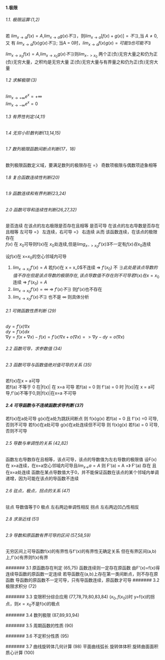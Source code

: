 #### 1.极限  

###### 1.1. 极限运算:(1,2)  

若 $lim_{x \rightarrow a} f(x) = A$,$lim_{x \rightarrow a}g(x) 不 \exists$，则$lim_{x \rightarrow a} [f(x) + g(x)] = 不 \exists$,当 $A \neq 0$,又
有 $lim_{x \rightarrow a} f(x)g(x) 不 \exists$; 当A = 0时，$lim_{x \rightarrow a} f(x)g(x)= 可能 \exists 也可能不 \exists$

$lim_{x \rightarrow x_0}f(x) = A$,$lim_{x \rightarrow x_0}g(x) 不 \exists$则$lim_{x->x_0}$
两个正(负)无穷大量之和仍为正(负)无穷大量，之积均是无穷大量
正(负)无穷大量与有界量之和仍为正(负)无穷大量  

###### 1.2 求解极限:(3)
$lim_{x \rightarrow +\infty} e^x = + \infty$  
$lim_{x \rightarrow -\infty} e^x = 0$  

###### 1.3 有界性判定:(4,11)

###### 1.4 无穷小阶数判断(13,14,15)

###### 1.7 数列极限函数间断点判断(17，18)
数列极限函数定义域，要满足数列的极限存在 =》 奇数项极限与偶数项迹象相等

###### 1.8 复合函数连续性判断(20)

###### 1.9 函数连续和有界判断(23,24)

###### 2.0 函数可导和连续性判断(26,27,32)
是否连续 在该点的左右极限是否存在且相等
是否可导 在该点的左右导数是否存在且相等
左可导 =》 左连续，右可导 =》 右连续 从而 该函数连续，在该点的极限存在  
$f(x)$ 在
$x_0$可导则f(x)在
$x_0$处连续,但是$limg_{x->x_0}f'(x) \exists$不一定有$f(x)在 x_0$连续  

设$f(x)$在 x=$x_0$的空心邻域内可导  
1. $lim_{x \rightarrow x_0} f'(x) = A$ 若$f(x)$在 x = x_0$不连续 => $f'(x_0)$ 不 $\exists 此处是该点导数的值不存在但是该点导数的极限存在,该点导数值不存在则不可导
若$f(x)$在 x = x_0$连续 => $f'(x_0) = A$
2. $lim_{x \rightarrow x_0} f'(x) = \infty$ => $f'(x) 不\exists$ 则$f'(x)$也不存在
3. $lim_{x \rightarrow x_0} f'(x)不 \exists$ 也不是 $\infty$ 则具体分析
###### 2.1 可微函数性质判断 (29)
$dy = f'(x) \nabla x$  
$dy = f'(x)dx$  
$\nabla y = f(x+ \nabla x ) - f(x) = f'(x) \nabla x + o(\nabla x) => \nabla y - dy = o(\nabla x)$

###### 2.2 函数可导，求参数值 (34)

###### 2.3 函数可导与函数值绝对值可导的关系 (35)  
若f(x)在x = a可导  
若f(a) 不等于 0 在|f(x)| 在 x=a 可导
若f(a) = 0 则 f'(a) = 0 时 |f(x)|在 x = a可导,f'(a)不等于0,则|f(x)|在x=a 不可导

##### 2.4 可导函数与不连续函数求导判断 (37)
若f(x)在a处可导 g(x)在a处为跳跃间断点
则 f(x)g(x) 若f(a) = 0 且 f'(x) =0 可导,否则不可导
若f(x)在a处可导 g(x)在a处连续但不可导
则 f(x)g(x) 若f(a) = 0  可导,否则不可导

###### 2.5 导数与单调性的关系 (42,82)
函数左右导数存在且相等，该点可导，该点的导数值为左右导数的极限值
设F(x)在 x=a连续，在x=a空心邻域内可导且$lim_{x \rightarrow} a = A$ 则 F'(a) = A =》 F'(a) 存在 且在x=a处连续
函数在某点导数值大于0，并不能保证函数在该点的某个邻域内单调递增，因为可能在该点的导函数不连续

###### 2.6 驻点，极点，拐点的关系 (47)
驻点 导数值等于0
极点 左右两边单调性相反
拐点 左右两边凹凸性相反

###### 2.8 求渐近线 (51)

###### 2.9 导数和原函数有界可导的区间 (57,58,59)
 无穷区间上可导函数f(x)的有界性与f'(x)的有界性无确定关系
 但在有界区间(a,b)上,f'(x)有界则f(x)有界

####### 3.1 原函数存在判定 (65,75)
函数连续则一定存在原函数
由F'(x)=f(x)得 连续导函数的原函数一定连续
若导函数在(a,b)上存在第一类间断点，则不存在原函数
导函数的原函数不一定可导，只有导函数连续，原函数才可导
####### 3.2 极限求积分 (72)

####### 3.3 变限积分综合应用 (77,78,79,80,83,84)
$(x_0,f(x_0))$时 y=f(x)的拐点，则$x=x_0$不是f(x)的极点

####### 3.4 数列极限 (87,89,93,94)

####### 3.5 周期函数的性质 (90)

####### 3.6 不定积分性质 (95)

####### 3.7 曲线旋转体几何计算 (98)
平面曲线弧长
旋转体体积
旋转曲面面积
质心计算 (100)
